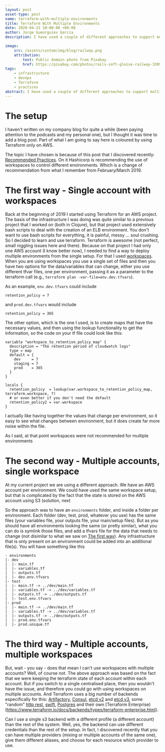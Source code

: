 ```yaml
---
layout: post
asset-type: post
name: terraform-with-multiple-environments
title: Terraform With Multiple Environments
date: 2020-04-22 10:00:00 +00:00
author: Jorge Gueorguiev Garcia
description: I have used a couple of different approaches to support multiple environments for Terraform deployments. We will investigate them here, and look at a third option.

image:
    src: /assets/custom/img/blog/railway.png
    attribution:
        text: Public domain photo from Pixabay
        href: https://pixabay.com/photos/rails-soft-gleise-railway-3309912/
tags:
    - infrastructure
    - devops
    - Terraform
    - practices
abstract: I have used a couple of different approaches to support multiple environments for Terraform deployments. We will investigate them here, and look at a third option.
---
```


# The setup

I haven't written on my company blog for quite a while (been paying attention to the podcasts and my personal one), but I thought it was time to add a blog post. Part of what I am going to say here is coloured by using Terraform only on AWS.

The topic I have chosen is because of this post that I discovered recently: [Recommended Practices](https://www.terraform.io/docs/cloud/guides/recommended-practices/part1.html). On it Hashicorp is recommending the use of workspaces to control different environments. Which is a change of recommendation from what I remember from February/March 2019.

# The first way - Single account with workspaces

Back at the beginning of 2019 I started using Terraform for an AWS project. The basis of the infrastructure I was doing was quite similar to a previous project that I worked on (both in Clojure), but that project used extensively bash scripts to deal with the creation of an ELB environment. You don't want to use bash scripts for everything, it is painful, messy ... soul crushing. So I decided to learn and use terraform. Terraform is awesome (not perfect, small niggling issues here and there). Because on that project I had only one AWS account (I know better now), I needed to find a way to deploy multiple environments from the single setup. For that I used [workspaces](https://www.terraform.io/docs/state/workspaces.html). When you are using workspaces you use a single set of files and then you have two options for the data/variables that can change, either you use different tfvar files, one per environment, passing it as a parameter to the terraform call (e.g., `terraform plan -var-file=env.dev.tfvars`).

As an example, `env.dev.tfvars` could include

```
retention_policy = 7
```

and `prod.dev.tfvars` would include

```
retention_policy = 365
```

The other option, which is the one I used, is to create maps that have the necessary values, and then using the lookup functionality to get the information, so the code on your tf file could look like this:

```
variable "workspace_to_retention_policy_map" {
  description = "The retention period of cloudwatch logs"
  type = map
  default = {
    dev     = 7
    staging = 7
    prod    = 365
  }
}

locals {
  retention_policy  = lookup(var.workspace_to_retention_policy_map, terraform.workspace, 7)
  # or even better if you don't need the default
  retention_policy2 = var.workspace
}
```

I actually like having together the values that change per environment, so it easy to see what changes between environment, but it does create far more noise within the file.

As I said, at that point workspaces were not recommended for multiple environments

# The second way - Multiple accounts, single workspace

At my current project we are using a different approach. We have an AWS account per environment. We could have used the same workspace setup, but that is complicated by the fact that the state is stored on the AWS account using S3 (solution, next 

So the approach was to have an `environments` folder, and inside a folder per environment. Each folder (dev, test, prod, whatever you use) has the same files (your variables file, your outputs file, your main/setup files). But as you should have all environments looking the same (or pretty similar), what you can do is symlink those files, and add a tfvars file for the data that needs to change (not disimilar to what we saw on [The first way](#thefirstway-singleaccountwithworkspaces)). Any infrastructure that is only present on an environment could be added into an additional file(s). You will have something like this


    - environments
    |- dev
    |  |- main.tf
    |  |- variables.tf
    |  |- outputs.tf
    |  |- dev.env.tfvars
    |- test
    |  |- main.tf -> ../dev/main.tf
    |  |- variables.tf -> ../dev/variables.tf
    |  |- outputs.tf -> ../dev/outputs.tf
    |  |- test.env.tfvars
    |- prod
    |  |- main.tf -> ../dev/main.tf
    |  |- variables.tf -> ../dev/variables.tf
    |  |- outputs.tf -> ../dev/outputs.tf
    |  |- prod.env.tfvars
    |  |- prod.unique.tf
    

# The third way - Multiple accounts, multiple workspaces

But, wait - you say - does that mean I can't use workspaces with multiple accounts? Well, of course not. The above approach was based on the fact that we were keeping the terraform state of each account within each account. But if you switch to a single centralised place, then you wouldn't have the issue, and therefore you could go with using workspaces on multiple accounts. And Terraform uses a big number of backends especifically for this: [Artifactory](https://www.terraform.io/docs/backends/types/artifactory.html), [Consul](https://www.terraform.io/docs/backends/types/consul.html), [etcd v2](https://www.terraform.io/docs/backends/types/etcd.html) and [etcd v3](https://www.terraform.io/docs/backends/types/etcdv3.html), some "random" [http rest](https://www.terraform.io/docs/backends/types/http.html), [swift](https://www.terraform.io/docs/backends/types/swift.html), [Postgres](https://www.terraform.io/docs/backends/types/pg.html) and their own [Terraform Enterprise)(https://www.terraform.io/docs/backends/types/terraform-enterprise.html). 

Can I use a single s3 backend with a different profile (a different account) than the rest of the system. Well, yes, the backend can use different credentials than the rest of the setup. In fact, I discovered recently that you can have multiple providers (mixing or multiple accounts of the same one), give them different aliases, and choose for each resource which provider to use.
